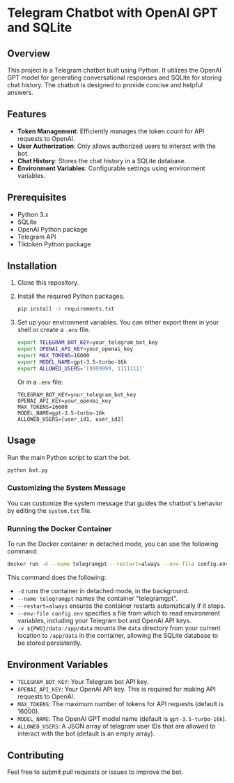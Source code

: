 # Telegram Chatbot with OpenAI GPT and SQLite

## Overview

This project is a Telegram chatbot built using Python. It utilizes the OpenAI GPT model for generating conversational responses and SQLite for storing chat history. The chatbot is designed to provide concise and helpful answers.

## Features

- **Token Management**: Efficiently manages the token count for API requests to OpenAI.
- **User Authorization**: Only allows authorized users to interact with the bot.
- **Chat History**: Stores the chat history in a SQLite database.
- **Environment Variables**: Configurable settings using environment variables.

## Prerequisites

- Python 3.x
- SQLite
- OpenAI Python package
- Telegram API
- Tiktoken Python package

## Installation

1. Clone this repository.
2. Install the required Python packages.

    ```bash
    pip install -r requirements.txt
    ```

3. Set up your environment variables. You can either export them in your shell or create a `.env` file.

    ```bash
    export TELEGRAM_BOT_KEY=your_telegram_bot_key
    export OPENAI_API_KEY=your_openai_key
    export MAX_TOKENS=16000
    export MODEL_NAME=gpt-3.5-turbo-16k
    export ALLOWED_USERS='[9999999, 1111111]'
    ```

    Or in a `.env` file:

    ```
    TELEGRAM_BOT_KEY=your_telegram_bot_key
    OPENAI_API_KEY=your_openai_key
    MAX_TOKENS=16000
    MODEL_NAME=gpt-3.5-turbo-16k
    ALLOWED_USERS=[user_id1, user_id2]
    ```

## Usage

Run the main Python script to start the bot.

```bash
python bot.py
```

### Customizing the System Message

You can customize the system message that guides the chatbot's behavior by editing the `system.txt` file.

### Running the Docker Container

To run the Docker container in detached mode, you can use the following command:

```bash
docker run -d --name telegramgpt --restart=always --env-file config.env -v ${PWD}/data:/app/data telegramgpt:latest
```

This command does the following:

- `-d` runs the container in detached mode, in the background.
- `--name telegramgpt` names the container "telegramgpt".
- `--restart=always` ensures the container restarts automatically if it stops.
- `--env-file config.env` specifies a file from which to read environment variables, including your Telegram bot and OpenAI API keys.
- `-v ${PWD}/data:/app/data` mounts the `data` directory from your current location to `/app/data` in the container, allowing the SQLite database to be stored persistently.

## Environment Variables

- `TELEGRAM_BOT_KEY`: Your Telegram bot API key.
- `OPENAI_API_KEY`: Your OpenAI API key. This is required for making API requests to OpenAI.
- `MAX_TOKENS`: The maximum number of tokens for API requests (default is 16000).
- `MODEL_NAME`: The OpenAI GPT model name (default is `gpt-3.5-turbo-16k`).
- `ALLOWED_USERS`: A JSON array of telegram user IDs that are allowed to interact with the bot (default is an empty array).

## Contributing

Feel free to submit pull requests or issues to improve the bot.
